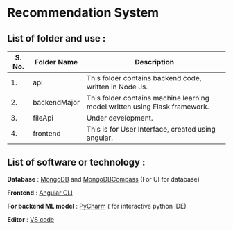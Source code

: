 # Recommendation System

## List of folder and use :

| S. No. | Folder Name  | Description                                                                |
| ------ | ------------ | -------------------------------------------------------------------------- |
| 1.     | api          | This folder contains backend code, written in Node Js.                     |
| 2.     | backendMajor | This folder contains machine learning model written using Flask framework. |
| 3.     | fileApi      | Under development.                                                         |
| 4.     | frontend     | This is for User Interface, created using angular.                         |

## List of software or technology :

**Database** : [MongoDB](https://www.mongodb.com/try/download/community) and [MongoDBCompass](https://www.mongodb.com/try/download/compass) (For UI for database)

**Frontend** : [Angular CLI](https://angular.io/cli)

**For backend ML model** : [PyCharm](https://www.jetbrains.com/pycharm/download/) ( for interactive python IDE)

**Editor** : [VS code](https://code.visualstudio.com/download)

